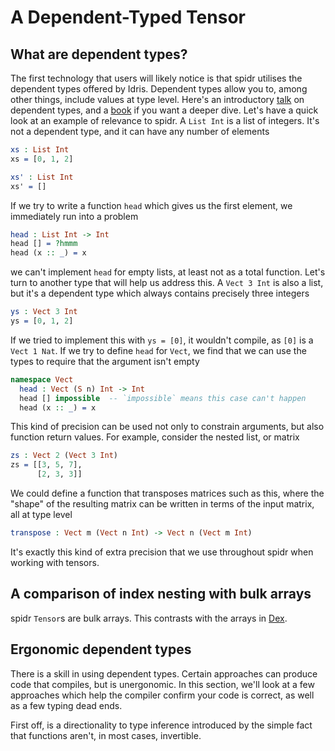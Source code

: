 <!--
Copyright 2022 Joel Berkeley

Licensed under the Apache License, Version 2.0 (the "License");
you may not use this file except in compliance with the License.
You may obtain a copy of the License at

    http://www.apache.org/licenses/LICENSE-2.0

Unless required by applicable law or agreed to in writing, software
distributed under the License is distributed on an "AS IS" BASIS,
WITHOUT WARRANTIES OR CONDITIONS OF ANY KIND, either express or implied.
See the License for the specific language governing permissions and
limitations under the License.
-->
# A Dependent-Typed Tensor

## What are dependent types?

The first technology that users will likely notice is that spidr utilises the dependent types offered by Idris. Dependent types allow you to, among other things, include values at type level. Here's an introductory [talk](https://www.youtube.com/watch?v=mOtKD7ml0NU) on dependent types, and a [book](https://www.manning.com/books/type-driven-development-with-idris) if you want a deeper dive. Let's have a quick look at an example of relevance to spidr. A `List Int` is a list of integers. It's not a dependent type, and it can have any number of elements
<!-- idris
import Data.Vect
-->
```idris
xs : List Int
xs = [0, 1, 2]

xs' : List Int
xs' = []
```
If we try to write a function `head` which gives us the first element, we immediately run into a problem
```idris
head : List Int -> Int
head [] = ?hmmm
head (x :: _) = x
```
we can't implement `head` for empty lists, at least not as a total function. Let's turn to another type that will help us address this. A `Vect 3 Int` is also a list, but it's a dependent type which always contains precisely three integers
```idris
ys : Vect 3 Int
ys = [0, 1, 2]
```
If we tried to implement this with `ys = [0]`, it wouldn't compile, as `[0]` is a `Vect 1 Nat`. If we try to define `head` for `Vect`, we find that we can use the types to require that the argument isn't empty
```idris
namespace Vect
  head : Vect (S n) Int -> Int
  head [] impossible  -- `impossible` means this case can't happen
  head (x :: _) = x
```
This kind of precision can be used not only to constrain arguments, but also function return values. For example, consider the nested list, or matrix
```idris
zs : Vect 2 (Vect 3 Int)
zs = [[3, 5, 7],
      [2, 3, 3]]
```
We could define a function that transposes matrices such as this, where the "shape" of the resulting matrix can be written in terms of the input matrix, all at type level
```idris
transpose : Vect m (Vect n Int) -> Vect n (Vect m Int)
```
It's exactly this kind of extra precision that we use throughout spidr when working with tensors.

## A comparison of index nesting with bulk arrays

spidr `Tensor`s are bulk arrays. This contrasts with the arrays in [Dex](https://github.com/google-research/dex-lang).

## Ergonomic dependent types

There is a skill in using dependent types. Certain approaches can produce code that compiles, but is unergonomic. In this section, we'll look at a few approaches which help the compiler confirm your code is correct, as well as a few typing dead ends.

First off, is a directionality to type inference introduced by the simple fact that functions aren't, in most cases, invertible.
